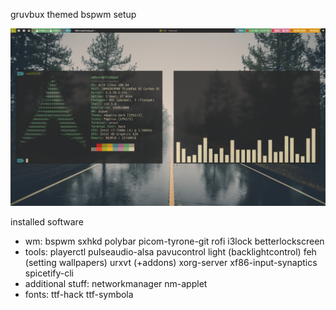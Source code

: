 gruvbux themed bspwm setup

![Screenshot](screenshot.png)

installed software
- wm:	 bspwm sxhkd polybar picom-tyrone-git rofi i3lock betterlockscreen
- tools: playerctl pulseaudio-alsa pavucontrol light (backlightcontrol) feh (setting wallpapers) urxvt (+addons) xorg-server xf86-input-synaptics spicetify-cli
- additional stuff: networkmanager nm-applet
- fonts: ttf-hack ttf-symbola

